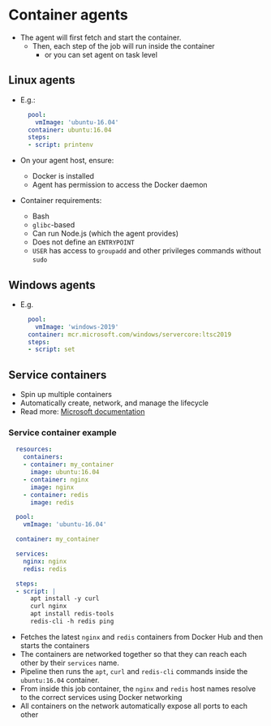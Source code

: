 # Container agents

- The agent will first fetch and start the container.
  - Then, each step of the job will run inside the container
    - or you can set agent on task level

## Linux agents

- E.g.:

  ```yaml
    pool:
      vmImage: 'ubuntu-16.04'
    container: ubuntu:16.04
    steps:
    - script: printenv
  ```

- On your agent host, ensure:
  - Docker is installed
  - Agent has permission to access the Docker daemon
- Container requirements:
  - Bash
  - `glibc`-based
  - Can run Node.js (which the agent provides)
  - Does not define an `ENTRYPOINT`
  - `USER` has access to `groupadd` and other privileges commands without `sudo`

## Windows agents

- E.g.

  ```yaml
    pool:
      vmImage: 'windows-2019'
    container: mcr.microsoft.com/windows/servercore:ltsc2019
    steps:
    - script: set
  ```

## Service containers

- Spin up multiple containers
- Automatically create, network, and manage the lifecycle
- Read more: [Microsoft documentation](https://docs.microsoft.com/en-us/azure/devops/pipelines/process/service-containers)

### Service container example

```yaml
  resources:
    containers:
    - container: my_container
      image: ubuntu:16.04
    - container: nginx
      image: nginx
    - container: redis
      image: redis

  pool:
    vmImage: 'ubuntu-16.04'

  container: my_container

  services:
    nginx: nginx
    redis: redis

  steps:
  - script: |
      apt install -y curl
      curl nginx
      apt install redis-tools
      redis-cli -h redis ping
```

- Fetches the latest `nginx` and `redis` containers from Docker Hub and then starts the containers
- The containers are networked together so that they can reach each other by their `services` name.
- Pipeline then runs the `apt`, `curl` and `redis-cli` commands inside the `ubuntu:16.04` container.
- From inside this job container, the `nginx` and `redis` host names resolve to the correct services using Docker networking
- All containers on the network automatically expose all ports to each other
